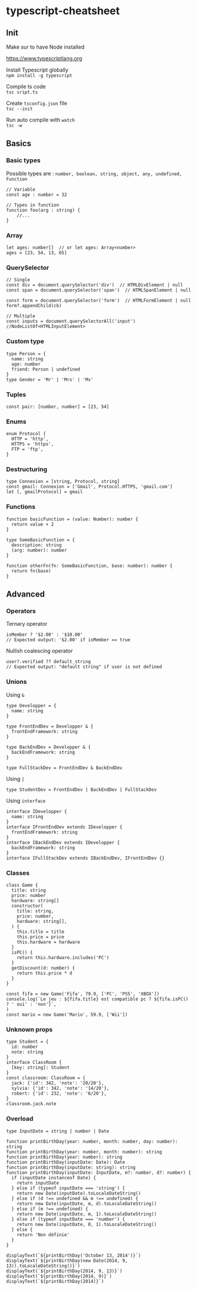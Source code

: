 # typescript-cheatsheet

## Init

Make sur to have Node installed

https://www.typescriptlang.org 

Install Typescript globally   
`npm install -g typescript`

Compile ts code  
`tsc sript.ts`

Create `tsconfig.json` file   
`tsc --init`

Run auto compile with `watch`   
`tsc -w`

## Basics

### Basic types

Possible types are : `number, boolean, string, object, any, undefined, Function`

```tsx
// Variable
const age : number = 32

// Types in function
function foo(arg : string) {
	//...
}
```
### Array

```tsx
let ages: number[]  // or let ages: Array<number>
ages = [23, 54, 13, 65]
```

### QuerySelector

```tsx
// Single
const div = document.querySelector('div')  // HTMLDivElement | null
const span = document.querySelector('span')  // HTMLSpanElement | null

const form = document.querySelector('form')  // HTMLFormElement | null
form?.appendChild(cb)

// Multiple
const inputs = document.querySelectorAll('input')  //NodeListOf<HTMLInputElement>
```

### Custom type
```tsx
type Person = {
  name: string
  age: number
  friend: Person | undefined
}
type Gender = 'Mr' | 'Mrs' | 'Ms'

```

### Tuples
```tsx
const pair: [number, number] = [23, 54]

```

### Enums
```tsx
enum Protocol {
  HTTP = 'http',
  HTTPS = 'https',
  FTP = 'ftp',
}

```

### Destructuring
```tsx
type Connexion = [string, Protocol, string]
const gmail: Connexion = ['Gmail', Protocol.HTTPS, 'gmail.com']
let [, gmailProtocol] = gmail

```

### Functions
```tsx
function basicFunction = (value: Number): number {
  return value + 2
}

type SomeBasicFunction = {
  description: string
  (arg: number): number
}

function otherFn(fn: SomeBasicFunction, base: number): number {
  return fn(base)
}
```
## Advanced

### Operators
Ternary operator
```tsx
isMember ? '$2.00' : '$10.00'
// Expected output: '$2.00' if isMember == true
```
Nullish coalescing operator
```tsx
user?.verified ?? default_string
// Expected output: "default string" if user is not defined
```

### Unions
Using `&`
```tsx
type Developper = {
  name: string
}

type FrontEndDev = Developper & {
  frontEndFramework: string
}

type BackEndDev = Developper & {
  backEndFramework: string
}

type FullStackDev = FrontEndDev & BackEndDev
```

Using `|`
```tsx
type StudentDev = FrontEndDev | BackEndDev | FullStackDev
```

Using `interface`
```tsx
interface IDevelopper {
  name: string
}
interface IFrontEndDev extends IDevelopper {
  frontEndFramework: string
}
interface IBackEndDev extends IDevelopper {
  backEndFramework: string
}
interface IFullStackDev extends IBackEndDev, IFrontEndDev {}
```

### Classes
```tsx
class Game {
  title: string
  price: number
  hardware: string[]
  constructor(
    title: string,
    price: number,
    hardware: string[],
  ) {
    this.title = title
    this.price = price
    this.hardware = hardware
  }
  isPC() {
    return this.hardware.includes('PC')
  }
  getDiscount(d: number) {
    return this.price * d
  }
}

const fifa = new Game('Fifa', 79.9, ['PC', 'PS5', 'XBOX'])
console.log(`Le jeu : ${fifa.title} est compatible pc ? ${fifa.isPC() ? ' oui' : 'non'}`,
)
const mario = new Game('Mario', 59.9, ['Wii'])
```

### Unknown props
```tsx
type Student = {
  id: number
  note: string
}
interface ClassRoom {
  [key: string]: Student
}
const classroom: ClassRoom = {
  jack: {'id': 342, 'note': '20/20'},
  sylvia: {'id': 342, 'note': '14/20'},
  robert: {'id': 232, 'note': '6/20'},
}
classroom.jack.note
```

### Overload
```tsx
type InputDate = string | number | Date

function printBirthDay(year: number, month: number, day: number): string
function printBirthDay(year: number, month: number): string
function printBirthDay(year: number): string
function printBirthDay(inputDate: Date): Date
function printBirthDay(inputDate: string): string
function printBirthDay(inputDate: InputDate, m?: number, d?: number) {
  if (inputDate instanceof Date) {
    return inputDate
  } else if (typeof inputDate === 'string') {
    return new Date(inputDate).toLocaleDateString()
  } else if (d !== undefined && m !== undefined) {
    return new Date(inputDate, m, d).toLocaleDateString()
  } else if (m !== undefined) {
    return new Date(inputDate, m, 1).toLocaleDateString()
  } else if (typeof inputDate === 'number') {
    return new Date(inputDate, 0, 1).toLocaleDateString()
  } else {
    return 'Non définie'
  }
}

displayText(`${printBirthDay('October 13, 2014')}`)
displayText(`${printBirthDay(new Date(2014, 9, 13)).toLocaleDateString()}`)
displayText(`${printBirthDay(2014, 9, 13)}`)
displayText(`${printBirthDay(2014, 9)}`)
displayText(`${printBirthDay(2014)}`)
```

